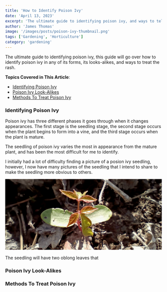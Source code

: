 ```yaml
---
title: 'How to Identify Poison Ivy'
date: 'April 13, 2023'
excerpt: 'The ultimate guide to identifying poison ivy, and ways to tell the difference from its look alikes.'
author: 'James Thomas'
image: '/images/posts/poison-ivy-thumbnail.png'
tags: ['Gardening', 'Horticulture']
category: 'gardening'
---
```


The ultimate guide to identifying poison ivy, this guide will go over how to identify poison ivy in any of its forms, its looks-alikes, and ways to treat the rash.

**Topics Covered in This Article**:

- [Identifying Poison Ivy](#identifying-poison-ivy)
- [Poison Ivy Look-Alikes](#poison-ivy-look-alikes)
- [Methods To Treat Poison Ivy](#methods-to-treat-poison-ivy)

### Identifying Poison Ivy

Poison ivy has three different phases it goes through when it changes appearances. The first stage is the seedling stage, the second stage occurs when the plant begins to form into a vine, and the third stage occurs when the plant is mature. 

The seedling of poison ivy varies the most in appearance from the mature plant, and has been the most difficult for me to identify. 

I initially had a lot of difficulty finding a picture of a posion ivy seedling, however, I now have many pictures of the seedling that I intend to share to make the seedling more obvious to others.

![Poison-Ivy-Seedling](../public/images/article-images/poison-ivy/poison-ivy-featured.png "Poison Ivy Seedling")

The seedling will have two oblong leaves that 

### Poison Ivy Look-Alikes

### Methods To Treat Poison Ivy